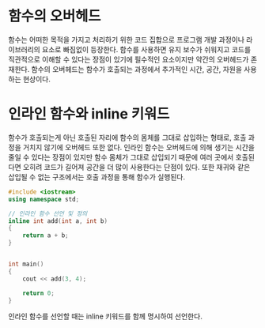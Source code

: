 # 함수의 오버헤드
함수는 어떠한 목적을 가지고 처리하기 위한 코드 집합으로 프로그램 개발 과정이나 라이브러리의 요소로 빠짐없이 등장한다. 함수를 사용하면 유지 보수가 쉬워지고 코드를 직관적으로 이해할 수 있다는 장점이 있기에 필수적인 요소이지만 약간의 오버헤드가 존재한다. 함수의 오버헤드는 함수가 호출되는 과정에서 추가적인 시간, 공간, 자원을 사용하는 현상이다.
# 인라인 함수와 inline 키워드
함수가 호출되는게 아닌 호출된 자리에 함수의 몸체를 그대로 삽입하는 형태로, 호출 과정을 거치지 않기에 오버헤드 또한 없다. 인라인 함수는 오버헤드에 의해 생기는 시간을 줄일 수 있다는 장점이 있지만 함수 몸체가 그대로 삽입되기 때문에 여러 곳에서 호출된다면 오히려 코드가 길어져 공간을 더 많이 사용한다는 단점이 있다. 또한 재귀와 같은 삽입될 수 없는 구조에서는 호출 과정을 통해 함수가 실행된다.


``` cpp
#include <iostream>
using namespace std;

// 인라인 함수 선언 및 정의
inline int add(int a, int b)
{
    return a + b;
}


int main()
{
    cout << add(3, 4);

    return 0;
}
```

인라인 함수를 선언할 때는 inline 키워드를 함께 명시하여 선언한다.